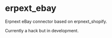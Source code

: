 # erpext_ebay

Erpnext eBay connector based on erpnext_shopify.

Currently a hack but in development.
